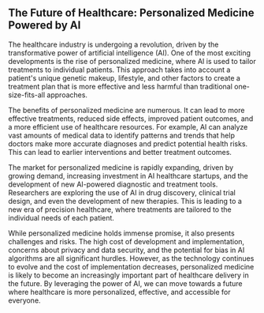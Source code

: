 ## The Future of Healthcare: Personalized Medicine Powered by AI

The healthcare industry is undergoing a revolution, driven by the transformative power of artificial intelligence (AI). One of the most exciting developments is the rise of personalized medicine, where AI is used to tailor treatments to individual patients. This approach takes into account a patient's unique genetic makeup, lifestyle, and other factors to create a treatment plan that is more effective and less harmful than traditional one-size-fits-all approaches.

The benefits of personalized medicine are numerous. It can lead to more effective treatments, reduced side effects, improved patient outcomes, and a more efficient use of healthcare resources. For example, AI can analyze vast amounts of medical data to identify patterns and trends that help doctors make more accurate diagnoses and predict potential health risks. This can lead to earlier interventions and better treatment outcomes.

The market for personalized medicine is rapidly expanding, driven by growing demand, increasing investment in AI healthcare startups, and the development of new AI-powered diagnostic and treatment tools. Researchers are exploring the use of AI in drug discovery, clinical trial design, and even the development of new therapies. This is leading to a new era of precision healthcare, where treatments are tailored to the individual needs of each patient.

While personalized medicine holds immense promise, it also presents challenges and risks. The high cost of development and implementation, concerns about privacy and data security, and the potential for bias in AI algorithms are all significant hurdles. However, as the technology continues to evolve and the cost of implementation decreases, personalized medicine is likely to become an increasingly important part of healthcare delivery in the future. By leveraging the power of AI, we can move towards a future where healthcare is more personalized, effective, and accessible for everyone.